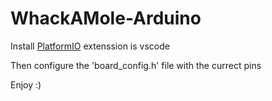 # WhackAMole-Arduino

Install [PlatformIO](https://platformio.org/platformio-ide) extenssion is vscode

Then configure the 'board_config.h' file with the currect pins

Enjoy :)